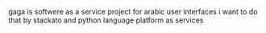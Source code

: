 
gaga is softwere as a service project for arabic user interfaces
i want to do that by stackato and python language
platform as services
                                                    
                                                    
                                                    
                                                    
                                                    
                                                      
                                                                                                
